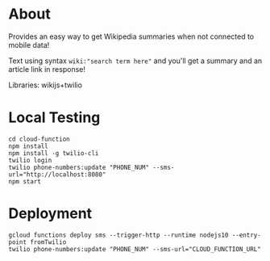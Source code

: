 # About

Provides an easy way to get Wikipedia summaries when not connected to mobile data! 

Text using syntax `wiki:"search term here"` and you'll get a summary and an article link in response!

Libraries: wikijs+twilio

# Local Testing 

```
cd cloud-function
npm install
npm install -g twilio-cli
twilio login
twilio phone-numbers:update "PHONE_NUM" --sms-url="http://localhost:8080"
npm start
```

# Deployment

```
gcloud functions deploy sms --trigger-http --runtime nodejs10 --entry-point fromTwilio
twilio phone-numbers:update "PHONE_NUM" --sms-url="CLOUD_FUNCTION_URL"
```